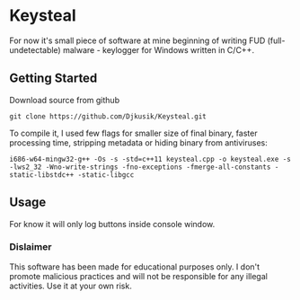 # Keysteal

For now it's small piece of software at mine beginning of writing FUD (full-undetectable) malware - keylogger for Windows written in C/C++.

## Getting Started

Download source from github

```
git clone https://github.com/Djkusik/Keysteal.git
```

To compile it, I used few flags for smaller size of final binary, faster processing time, stripping metadata or hiding binary from antiviruses:

```
i686-w64-mingw32-g++ -Os -s -std=c++11 keysteal.cpp -o keysteal.exe -s -lws2_32 -Wno-write-strings -fno-exceptions -fmerge-all-constants -static-libstdc++ -static-libgcc
```

## Usage

For know it will only log buttons inside console window.

### Dislaimer

This software has been made for educational purposes only. I don't promote malicious practices and will not be responsible for any illegal activities. Use it at your own risk.